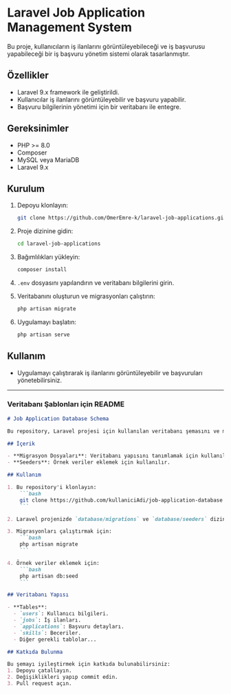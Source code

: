 # Laravel Job Application Management System

Bu proje, kullanıcıların iş ilanlarını görüntüleyebileceği ve iş başvurusu yapabileceği bir iş başvuru yönetim sistemi olarak tasarlanmıştır.

## Özellikler

- Laravel 9.x framework ile geliştirildi.
- Kullanıcılar iş ilanlarını görüntüleyebilir ve başvuru yapabilir.
- Başvuru bilgilerinin yönetimi için bir veritabanı ile entegre.

## Gereksinimler

- PHP >= 8.0
- Composer
- MySQL veya MariaDB
- Laravel 9.x

## Kurulum

1. Depoyu klonlayın:
    ```bash
    git clone https://github.com/OmerEmre-k/laravel-job-applications.git
    ```

2. Proje dizinine gidin:
    ```bash
    cd laravel-job-applications
    ```

3. Bağımlılıkları yükleyin:
    ```bash
    composer install
    ```

4. `.env` dosyasını yapılandırın ve veritabanı bilgilerini girin.

5. Veritabanını oluşturun ve migrasyonları çalıştırın:
    ```bash
    php artisan migrate
    ```

6. Uygulamayı başlatın:
    ```bash
    php artisan serve
    ```

## Kullanım

- Uygulamayı çalıştırarak iş ilanlarını görüntüleyebilir ve başvuruları yönetebilirsiniz.

---

### Veritabanı Şablonları için README  

```markdown
# Job Application Database Schema

Bu repository, Laravel projesi için kullanılan veritabanı şemasını ve migrasyon dosyalarını içerir.

## İçerik

- **Migrasyon Dosyaları**: Veritabanı yapısını tanımlamak için kullanılır.
- **Seeders**: Örnek veriler eklemek için kullanılır.

## Kullanım

1. Bu repository'i klonlayın:
    ```bash
    git clone https://github.com/kullaniciAdi/job-application-database.git
    ```

2. Laravel projenizde `database/migrations` ve `database/seeders` dizinlerine ekleyin.

3. Migrasyonları çalıştırmak için:
    ```bash
    php artisan migrate
    ```

4. Örnek veriler eklemek için:
    ```bash
    php artisan db:seed
    ```

## Veritabanı Yapısı

- **Tables**:
  - `users`: Kullanıcı bilgileri.
  - `jobs`: İş ilanları.
  - `applications`: Başvuru detayları.
  - `skills`: Beceriler.
  - Diğer gerekli tablolar...

## Katkıda Bulunma

Bu şemayı iyileştirmek için katkıda bulunabilirsiniz:
1. Depoyu çatallayın.
2. Değişiklikleri yapıp commit edin.
3. Pull request açın.
